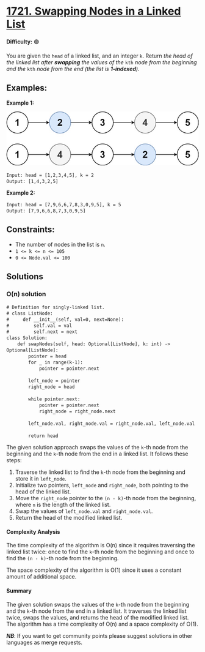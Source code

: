 # [1721. Swapping Nodes in a Linked List](https://leetcode.com/problems/swapping-nodes-in-a-linked-list/)

**Difficulty:** :green_circle:

You are given the `head` of a linked list, and an integer `k`.
Return *the head of the linked list after **swapping** the values of the* `kth` *node from the beginning and the* `kth` *node from the end (the list is **1-indexed**).*

## Examples:

**Example 1:**

![052_01.jpg](./resources/052_01.jpg)

```
Input: head = [1,2,3,4,5], k = 2
Output: [1,4,3,2,5]

```

**Example 2:**

```
Input: head = [7,9,6,6,7,8,3,0,9,5], k = 5
Output: [7,9,6,6,8,7,3,0,9,5]

```

## Constraints:

- The number of nodes in the list is `n`.
- `1 <= k <= n <= 105`
- `0 <= Node.val <= 100`


## Solutions

### O(n) solution

```python3
# Definition for singly-linked list.
# class ListNode:
#     def __init__(self, val=0, next=None):
#         self.val = val
#         self.next = next
class Solution:
    def swapNodes(self, head: Optional[ListNode], k: int) -> Optional[ListNode]:
        pointer = head
        for _ in range(k-1):
            pointer = pointer.next

        left_node = pointer
        right_node = head

        while pointer.next:
            pointer = pointer.next
            right_node = right_node.next

        left_node.val, right_node.val = right_node.val, left_node.val

        return head
```

The given solution approach swaps the values of the `k`-th node from the beginning and the `k`-th node from the end in a linked list. It follows these steps:

1. Traverse the linked list to find the `k`-th node from the beginning and store it in `left_node`.
2. Initialize two pointers, `left_node` and `right_node`, both pointing to the head of the linked list.
3. Move the `right_node` pointer to the `(n - k)`-th node from the beginning, where `n` is the length of the linked list.
4. Swap the values of `left_node.val` and `right_node.val`.
5. Return the head of the modified linked list.

#### Complexity Analysis

The time complexity of the algorithm is O(n) since it requires traversing the linked list twice: once to find the `k`-th node from the beginning and once to find the `(n - k)`-th node from the beginning.

The space complexity of the algorithm is O(1) since it uses a constant amount of additional space.

#### Summary

The given solution swaps the values of the `k`-th node from the beginning and the `k`-th node from the end in a linked list. It traverses the linked list twice, swaps the values, and returns the head of the modified linked list. The algorithm has a time complexity of O(n) and a space complexity of O(1).

***NB***: If you want to get community points please suggest solutions in other languages as merge requests.

